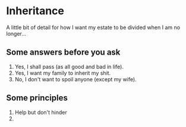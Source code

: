 # Inheritance

A little bit of detail for how I want my estate to be divided when I am no longer...

## Some answers before you ask
1.  Yes, I shall pass (as all good and bad in life).
2.  Yes, I want my family to inherit my shit.
3.  No, I don't want to spoil anyone (except my wife).

## Some principles
1.  Help but don't hinder
2.  